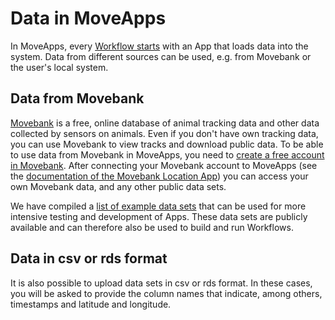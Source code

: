 # Data in MoveApps

In MoveApps, every [Workflow starts](create_workflow.md) with an App that loads data into the system. Data from different sources can be used, e.g. from Movebank or the user's local system.

## Data from Movebank

[Movebank](https://www.movebank.org) is a free, online database of animal tracking data and other data collected by sensors on animals. Even if you don't have own tracking data, you can use Movebank to view tracks and download public data. To be able to use data from Movebank in MoveApps, you need to [create a free account in Movebank](https://www.movebank.org/cms/movebank-registration). After connecting your Movebank account to MoveApps (see the [documentation of the Movebank Location App](https://github.com/movestore/Movebank-Loc-move2)) you can access your own Movebank data, and any other public data sets.

We have compiled a [list of example data sets](https://github.com/movestore/Movebank_Example_Datasets) that can be used for more intensive testing and development of Apps. These data sets are publicly available and can therefore also be used to build and run Workflows.


## Data in csv or rds format

It is also possible to upload data sets in csv or rds format. In these cases, you will be asked to provide the column names that indicate, among others, timestamps and latitude and longitude.